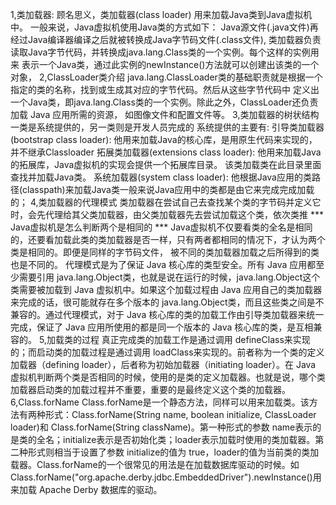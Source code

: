 1,类加载器:
    顾名思义，类加载器(class loader) 用来加载Java类到Java虚拟机中。
    一般来说，Java虚拟机使用Java类的方式如下：
        Java源文件(.java文件)再经过Java编译器编译之后就被转换成Java字节码文件(.class文件),
        类加载器负责读取Java字节代码，并转换成java.lang.Class类的一个实例。每个这样的实例用来
        表示一个Java类，通过此实例的newInstance()方法就可以创建出该类的一个对象，
2,ClassLoader类介绍
    java.lang.ClassLoader类的基础职责就是根据一个指定的类的名称，找到或生成其对应的字节代码。然后从这些字节代码中
    定义出一个Java类，即java.lang.Class类的一个实例。除此之外，ClassLoader还负责加载 Java 应用所需的资源，
    如图像文件和配置文件等。
3,类加载器的树状结构
    一类是系统提供的，另一类则是开发人员完成的
    系统提供的主要有:
        引导类加载器(bootstrap class loader): 他用来加载Java的核心库，是用原生代码来实现的，并不继承Classloader
        拓展类加载器(extensions class loader): 他用来加载Java的拓展库，Java虚拟机的实现会提供一个拓展库目录。
            该类加载类在此目录里面查找并加载Java类。
        系统加载器(system class loader): 他根据Java应用的类路径(classpath)来加载Java类一般来说Java应用中的类都是由它来完成完成加载的；
4,类加载器的代理模式
    类加载器在尝试自己去查找某个类的字节码并定义它时，会先代理给其父类加载器，由父类加载器先去尝试加载这个类，依次类推
    *** Java虚拟机是怎么判断两个是相同的 ***
        Java虚拟机不仅要看类的全名是相同的，还要看加载此类的类加载器是否一样，只有两者都相同的情况下，才认为两个类是相同的。即便是同样的字节码文件，
        被不同的类加载器加载之后所得到的类也是不同的。
    代理模式是为了保证 Java 核心库的类型安全。所有 Java 应用都至少需要引用 java.lang.Object类，也就是说在运行的时候，java.lang.Object这个类需要被加载到 Java 虚拟机中。如果这个加载过程由 Java 应用自己的类加载器来完成的话，很可能就存在多个版本的 java.lang.Object类，而且这些类之间是不兼容的。通过代理模式，对于 Java 核心库的类的加载工作由引导类加载器来统一完成，保证了 Java 应用所使用的都是同一个版本的 Java 核心库的类，是互相兼容的。
5,加载类的过程
    真正完成类的加载工作是通过调用 defineClass来实现的；而启动类的加载过程是通过调用 loadClass来实现的。前者称为一个类的定义加载器（defining loader），后者称为初始加载器（initiating loader）。在 Java 虚拟机判断两个类是否相同的时候，使用的是类的定义加载器。也就是说，哪个类加载器启动类的加载过程并不重要，重要的是最终定义这个类的加载器。
6,Class.forName
    Class.forName是一个静态方法，同样可以用来加载类。该方法有两种形式：Class.forName(String name, boolean initialize, ClassLoader loader)和 Class.forName(String className)。第一种形式的参数 name表示的是类的全名；initialize表示是否初始化类；loader表示加载时使用的类加载器。第二种形式则相当于设置了参数 initialize的值为 true，loader的值为当前类的类加载器。Class.forName的一个很常见的用法是在加载数据库驱动的时候。如 Class.forName("org.apache.derby.jdbc.EmbeddedDriver").newInstance()用来加载 Apache Derby 数据库的驱动。